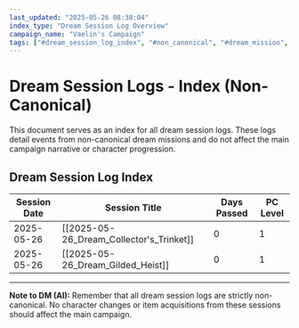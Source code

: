 ```yaml
---
last_updated: "2025-05-26 08:38:04"
index_type: "Dream Session Log Overview"
campaign_name: "Vaelin's Campaign"
tags: ["#dream_session_log_index", "#non_canonical", "#dream_mission", "#index_file", "#campaign_data", "#session_tracking", "#dream_logs"] # (NEW/ENHANCED)
---
```

# Dream Session Logs - Index (Non-Canonical)

This document serves as an index for all dream session logs. These logs detail events from non-canonical dream missions and do not affect the main campaign narrative or character progression.

## Dream Session Log Index

| Session Date | Session Title | Days Passed | PC Level |
|---|---|---|---|
| 2025-05-26 | [[2025-05-26_Dream_Collector's_Trinket]] | 0 | 1 |
| 2025-05-26 | [[2025-05-26_Dream_Gilded_Heist]] | 0 | 1 |

---
**Note to DM (AI):** Remember that all dream session logs are strictly non-canonical. No character changes or item acquisitions from these sessions should affect the main campaign.
